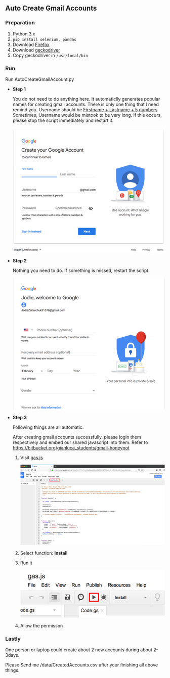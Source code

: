## Auto Create Gmail Accounts

### Preparation

1. Python 3.x
2. `pip install selenium, pandas`
3. Download [Firefox](https://www.mozilla.org/en-US/firefox/new/) 
4. Download [geckodriver](https://github.com/mozilla/geckodriver/releases)
5. Copy geckodriver in `/usr/local/bin`

### Run 

Run AutoCreateGmailAccount.py

- **Step 1**

  You do not need to do anything here. It automaticlly generates popular names for creating gmail accounts. There is only one thing that I need remind you. Username should be <u>Firstname + Lastname + 5 numbers</u>  Sometimes, Username would be mistook to be very long. If this occurs, please stop the script immediately and restart it.

  ![step1](./figures/step1.png)

- **Step 2**

  Nothing you need to do. If something is missed, restart the script.

  ![step2](./figures/step2.png)

- **Step 3**

  Following things are all automatic.

  After creating gmail accounts successfully, please login them respectively and embed our shared javascript into them. Refer to https://bitbucket.org/gianluca_students/gmail-honeypot

  1. Visit  [gas.js](https://script.google.com/d/1yihwFAHrV17XHYmnrOJxQasqWGourSD57Xi-oFYO3sgY-B1_inPt5Vkc/edit?usp=sharing)

     ![step3](./figures/step3.png)

  2. Select function: **Install** 

  3. Run it 

     ![step4](./figures/step4.png)

  4. Allow the permisson

### Lastly

One person or laptop could create about 2 new accounts during about 2-3days.

Please Send me /data/CreatedAccounts.csv after your finishing all above things.





